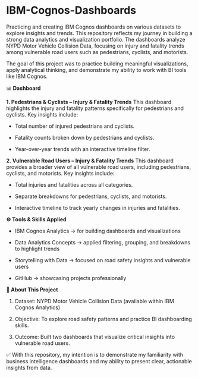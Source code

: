 # IBM-Cognos-Dashboards
Practicing and creating IBM Cognos dashboards on various datasets to explore insights and trends. This repository reflects my journey in building a strong data analytics and visualization portfolio.
The dashboards analyze NYPD Motor Vehicle Collision Data, focusing on injury and fatality trends among vulnerable road users such as pedestrians, cyclists, and motorists.

The goal of this project was to practice building meaningful visualizations, apply analytical thinking, and demonstrate my ability to work with BI tools like IBM Cognos.

 📊 **Dashboard**
 
**1. Pedestrians & Cyclists – Injury & Fatality Trends**
This dashboard highlights the injury and fatality patterns specifically for pedestrians and cyclists.
Key insights include:

 * Total number of injured pedestrians and cyclists.

 * Fatality counts broken down by pedestrians and cyclists.

 * Year-over-year trends with an interactive timeline filter.

**2. Vulnerable Road Users – Injury & Fatality Trends**
This dashboard provides a broader view of all vulnerable road users, including pedestrians, cyclists, and motorists.
Key insights include:

 * Total injuries and fatalities across all categories.

 * Separate breakdowns for pedestrians, cyclists, and motorists.

 * Interactive timeline to track yearly changes in injuries and fatalities.


**⚙️ Tools & Skills Applied**

- IBM Cognos Analytics → for building dashboards and visualizations

- Data Analytics Concepts → applied filtering, grouping, and breakdowns to highlight trends

- Storytelling with Data → focused on road safety insights and vulnerable users

- GitHub → showcasing projects professionally

**🚀 About This Project**

1. Dataset: NYPD Motor Vehicle Collision Data (available within IBM Cognos Analytics)

2. Objective: To explore road safety patterns and practice BI dashboarding skills.

3. Outcome: Built two dashboards that visualize critical insights into vulnerable road users.

✅ With this repository, my intention is to demonstrate my familiarity with business intelligence dashboards and my ability to present clear, actionable insights from data.
